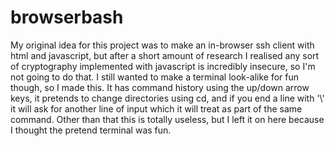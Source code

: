 # browserbash
My original idea for this project was to make an in-browser ssh client with html and javascript, but after a short amount of research I realised any sort of cryptography implemented with javascript is incredibly insecure, so I'm not going to do that. I still wanted to make a terminal look-alike for fun though, so I made this. It has command history using the up/down arrow keys,  it pretends to change directories using cd, and if you end a line with '\\' it will ask for another line of input which it will treat as part of the same command. Other than that this is totally useless, but I left it on here because I thought the pretend terminal was fun.
